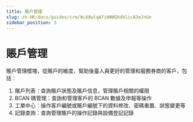 ```yaml
---
title: 賬戶管理
slug: zh-HK/docs/guides/crm/WiA8wlqAfiWWWQkdhlicA3eJnUe
sidebar_position: 3
---
```



# 賬戶管理

賬戶管理模塊，從賬戶的維度，幫助後臺人員更好的管理和服務券商的客戶，包括：

1. 賬戶列表：查詢賬戶狀態及賬戶信息，管理賬戶相關的權限
2. BCAN 碼管理：查詢和管理客戶的 BCAN 數據及申報等操作
3. 工單中心：操作客戶編號或賬戶編號下的資料修改、密碼重置、狀態變更等
4. 記錄查詢：查詢管理賬戶的操作記錄與設備登記記錄

